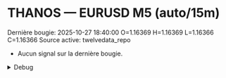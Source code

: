 # THANOS — EURUSD M5 (auto/15m)
Dernière bougie: 2025-10-27 18:40:00  O=1.16369  H=1.16369  L=1.16366  C=1.16366
Source active: twelvedata_repo

- Aucun signal sur la dernière bougie.

<details><summary>Debug</summary>

- TD_API_KEY manquant.

</details>